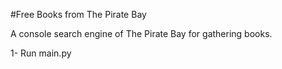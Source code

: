 #Free Books from The Pirate Bay

A console search engine of The Pirate Bay for gathering books.

1- Run main.py
